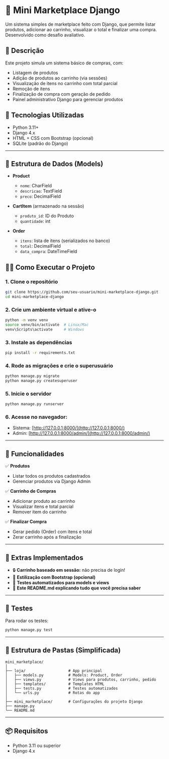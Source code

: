 

# 🛒 Mini Marketplace Django

Um sistema simples de marketplace feito com Django, que permite listar produtos, adicionar ao carrinho, visualizar o total e finalizar uma compra. Desenvolvido como desafio avaliativo.

## 📌 Descrição

Este projeto simula um sistema básico de compras, com:

- Listagem de produtos
- Adição de produtos ao carrinho (via sessões)
- Visualização de itens no carrinho com total parcial
- Remoção de itens
- Finalização de compra com geração de pedido
- Painel administrativo Django para gerenciar produtos

## 🚀 Tecnologias Utilizadas

- Python 3.11+
- Django 4.x
- HTML + CSS com Bootstrap (opcional)
- SQLite (padrão do Django)

---

## 🧱 Estrutura de Dados (Models)

- **Product**
  - `nome`: CharField
  - `descricao`: TextField
  - `preco`: DecimalField

- **CartItem** (armazenado na sessão)
  - `produto_id`: ID do Produto
  - `quantidade`: int

- **Order**
  - `itens`: lista de itens (serializados no banco)
  - `total`: DecimalField
  - `data_compra`: DateTimeField



## 🧑‍💻 Como Executar o Projeto

### 1. Clone o repositório

```bash
git clone https://github.com/seu-usuario/mini-marketplace-django.git
cd mini-marketplace-django
````

### 2. Crie um ambiente virtual e ative-o

```bash
python -m venv venv
source venv/bin/activate  # Linux/Mac
venv\Scripts\activate     # Windows
```

### 3. Instale as dependências

```bash
pip install -r requirements.txt
```

### 4. Rode as migrações e crie o superusuário

```bash
python manage.py migrate
python manage.py createsuperuser
```

### 5. Inicie o servidor

```bash
python manage.py runserver
```

### 6. Acesse no navegador:

* Sistema: [http://127.0.0.1:8000/](http://127.0.0.1:8000/)
* Admin: [http://127.0.0.1:8000/admin/](http://127.0.0.1:8000/admin/)

---

## 🎯 Funcionalidades

✅ **Produtos**

* Listar todos os produtos cadastrados
* Gerenciar produtos via Django Admin

✅ **Carrinho de Compras**

* Adicionar produto ao carrinho
* Visualizar itens e total parcial
* Remover item do carrinho

✅ **Finalizar Compra**

* Gerar pedido (Order) com itens e total
* Zerar carrinho após a finalização

---

## 🧠 Extras Implementados

* 🔒 **Carrinho baseado em sessão:** não precisa de login!
* 🎨 **Estilização com Bootstrap (opcional)**
* 🧪 **Testes automatizados para models e views**
* 📄 **Este README.md explicando tudo que você precisa saber**

---

## 🧪 Testes

Para rodar os testes:

```bash
python manage.py test
```

---

## 📁 Estrutura de Pastas (Simplificada)

```
mini_marketplace/
│
├── loja/                   # App principal
│   ├── models.py           # Models: Product, Order
│   ├── views.py            # Views para produtos, carrinho, pedido
│   ├── templates/          # Templates HTML
│   ├── tests.py            # Testes automatizados
│   └── urls.py             # Rotas do app
│
├── mini_marketplace/       # Configurações do projeto Django
├── manage.py
└── README.md
```

---

## 📦 Requisitos

* Python 3.11 ou superior
* Django 4.x


